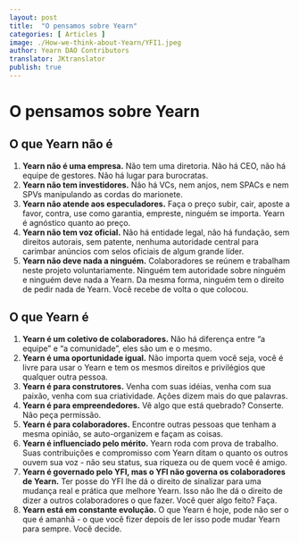 ```yaml
---
layout: post
title:  "O pensamos sobre Yearn"
categories: [ Articles ]
image: ./How-we-think-about-Yearn/YFI1.jpeg
author: Yearn DAO Contributors
translator: JKtranslator
publish: true
---
```


# O pensamos sobre Yearn

## O que Yearn não é

1.	**Yearn não é uma empresa.** Não tem uma diretoria. Não há CEO, não há equipe de gestores. Não há lugar para burocratas.
2.	**Yearn não tem investidores.** Não há VCs, nem anjos, nem SPACs e nem SPVs manipulando as cordas do marionete.
3.	**Yearn não atende aos especuladores.** Faça o preço subir, cair, aposte a favor, contra, use como garantia, empreste, ninguém se importa. Yearn é agnóstico quanto ao preço.
4.	**Yearn não tem voz oficial.** Não há entidade legal, não há fundação, sem direitos autorais, sem patente, nenhuma autoridade central para carimbar anúncios com selos oficiais de algum grande líder.
5.	**Yearn não deve nada a ninguém.** Colaboradores se reúnem e trabalham neste projeto voluntariamente. Ninguém tem autoridade sobre ninguém e ninguém deve nada a Yearn. Da mesma forma, ninguém tem o direito de pedir nada de Yearn. Você recebe de volta o que colocou.

## O que Yearn é

1.	**Yearn é um coletivo de colaboradores.** Não há diferença entre “a equipe” e “a comunidade”, eles são um e o mesmo.
2.	**Yearn é uma oportunidade igual.** Não importa quem você seja, você é livre para usar o Yearn e tem os mesmos direitos e privilégios que qualquer outra pessoa.
3.	**Yearn é para construtores.** Venha com suas idéias, venha com sua paixão, venha com sua criatividade. Ações dizem mais do que palavras.
4.	**Yearn é para empreendedores.** Vê algo que está quebrado? Conserte. Não peça permissão.
5.	**Yearn é para colaboradores.** Encontre outras pessoas que tenham a mesma opinião, se auto-organizem e façam as coisas.
6.	**Yearn é influenciado pelo mérito.** Yearn roda com prova de trabalho. Suas contribuições e compromisso com Yearn ditam o quanto os outros ouvem sua voz - não seu status, sua riqueza ou de quem você é amigo.
7.	**Yearn é governado pelo YFI, mas o YFI não governa os colaboradores de Yearn.** Ter posse do YFI lhe dá o direito de sinalizar para uma mudança real e prática que melhore Yearn. Isso não lhe dá o direito de dizer a outros colaboradores o que fazer. Você quer algo feito? Faça.
8.	**Yearn está em constante evolução.** O que Yearn é hoje, pode não ser o que é amanhã - o que você fizer depois de ler isso pode mudar Yearn para sempre. Você decide.
